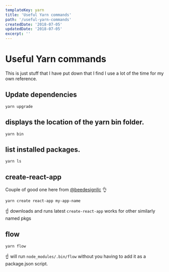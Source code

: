 ```yaml
---
templateKey: yarn
title: 'Useful Yarn commands'
path: '/useful-yarn-commands'
createdDate: '2018-07-05'
updatedDate: '2018-07-05'
excerpt: ''
---
```


# Useful Yarn commands

This is just stuff that I have put down that I find I use a lot of the
time for my own reference.

## Update dependencies

```
yarn upgrade
```

## displays the location of the yarn bin folder.

```
yarn bin
```

## list installed packages.

```
yarn ls
```

## create-react-app

Couple of good one here from
[@beedesignllc](https://twitter.com/beedesignllc) 👌

```sh
yarn create react-app my-app-name
```

☝️ downloads and runs latest `create-react-app` works for other
similarly named pkgs

## flow

```sh
yarn flow
```

☝️ will run `node_modules/.bin/flow` without you having to add it as
a package.json script.
